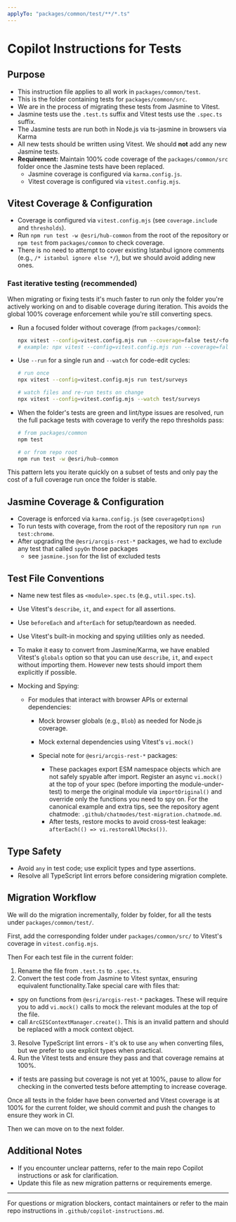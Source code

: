 ```yaml
---
applyTo: "packages/common/test/**/*.ts"
---
```


# Copilot Instructions for Tests

## Purpose
- This instruction file applies to all work in `packages/common/test`.
- This is the folder containing tests for `packages/common/src`.
- We are in the process of migrating these tests from Jasmine to Vitest.
- Jasmine tests use the `.test.ts` suffix and Vitest tests use the `.spec.ts` suffix.
- The Jasmine tests are run both in Node.js via ts-jasmine in browsers via Karma
- All new tests should be written using Vitest. We should **not** add any new Jasmine tests.
- **Requirement:** Maintain 100% code coverage of the `packages/common/src` folder once the Jasmine tests have been replaced.
  - Jasmine coverage is configured via `karma.config.js`.
  - Vitest coverage is configured via `vitest.config.mjs`.

## Vitest Coverage & Configuration
- Coverage is configured via `vitest.config.mjs` (see `coverage.include` and `thresholds`).
- Run `npm run test -w @esri/hub-common` from the root of the repository or `npm test` from `packages/common` to check coverage.
- There is no need to attempt to cover existing Istanbul ignore comments (e.g., `/* istanbul ignore else */`), but we should avoid adding new ones.

### Fast iterative testing (recommended)

When migrating or fixing tests it's much faster to run only the folder you're actively working on and to disable coverage during iteration. This avoids the global 100% coverage enforcement while you're still converting specs.

- Run a focused folder without coverage (from `packages/common`):

  ```sh
  npx vitest --config=vitest.config.mjs run --coverage=false test/<folder>
  # example: npx vitest --config=vitest.config.mjs run --coverage=false test/surveys
  ```

- Use `--run` for a single run and `--watch` for code-edit cycles:

  ```sh
  # run once
  npx vitest --config=vitest.config.mjs run test/surveys

  # watch files and re-run tests on change
  npx vitest --config=vitest.config.mjs --watch test/surveys
  ```

- When the folder's tests are green and lint/type issues are resolved, run the full package tests with coverage to verify the repo thresholds pass:

  ```sh
  # from packages/common
  npm test

  # or from repo root
  npm run test -w @esri/hub-common
  ```

This pattern lets you iterate quickly on a subset of tests and only pay the cost of a full coverage run once the folder is stable.

## Jasmine Coverage & Configuration
- Coverage is enforced via `karma.config.js` (see `coverageOptions`)
- To run tests with coverage, from the root of the repository run `npm run test:chrome`.
- After upgrading the `@esri/arcgis-rest-*` packages, we had to exclude any test that called `spyOn` those packages
  - see `jasmine.json` for the list of excluded tests

## Test File Conventions
- Name new test files as `<module>.spec.ts` (e.g., `util.spec.ts`).

- Use Vitest's `describe`, `it`, and `expect` for all assertions.
- Use `beforeEach` and `afterEach` for setup/teardown as needed.
- Use Vitest's built-in mocking and spying utilities only as needed.
- To make it easy to convert from Jasmine/Karma, we have enabled Vitest's `globals` option so that you can use `describe`, `it`, and `expect` without importing them. However new tests should import them explicitly if possible.
- Mocking and Spying:
  - For modules that interact with browser APIs or external dependencies:
    - Mock browser globals (e.g., `Blob`) as needed for Node.js coverage.
    - Mock external dependencies using Vitest's `vi.mock()`

    - Special note for `@esri/arcgis-rest-*` packages:
      - These packages export ESM namespace objects which are not safely spyable after import. Register an async `vi.mock()` at the top of your spec (before importing the module-under-test) to merge the original module via `importOriginal()` and override only the functions you need to spy on. For the canonical example and extra tips, see the repository agent chatmode: `.github/chatmodes/test-migration.chatmode.md`.
      - After tests, restore mocks to avoid cross-test leakage: `afterEach(() => vi.restoreAllMocks())`.

## Type Safety
- Avoid `any` in test code; use explicit types and type assertions.
- Resolve all TypeScript lint errors before considering migration complete.

## Migration Workflow
We will do the migration incrementally, folder by folder, for all the tests under `packages/common/test/`.

First, add the corresponding folder under `packages/common/src/` to Vitest's coverage in `vitest.config.mjs`. 

Then For each test file in the current folder:
1. Rename the file from `.test.ts` to `.spec.ts`.
2. Convert the test code from Jasmine to Vitest syntax, ensuring equivalent functionality.Take special care with files that:
  - spy on functions from `@esri/arcgis-rest-*` packages. These will require you to add `vi.mock()` calls to mock the relevant modules at the top of the file.
  - call `ArcGISContextManager.create()`. This is an invalid pattern and should be replaced with a mock context object.
3. Resolve TypeScript lint errors - it's ok to use `any` when converting files, but we prefer to use explicit types when practical.
4. Run the Vitest tests and ensure they pass and that coverage remains at 100%.
  - if tests are passing but coverage is not yet at 100%, pause to allow for checking in the converted tests before attempting to increase coverage.

Once all tests in the folder have been converted and Vitest coverage is at 100% for the current folder, we should commit and push the changes to ensure they work in CI.

Then we can move on to the next folder.

## Additional Notes
- If you encounter unclear patterns, refer to the main repo Copilot instructions or ask for clarification.
- Update this file as new migration patterns or requirements emerge.

---
For questions or migration blockers, contact maintainers or refer to the main repo instructions in `.github/copilot-instructions.md`.

